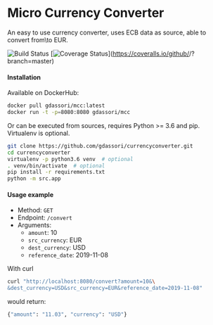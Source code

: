 # Micro Currency Converter
An easy to use currency converter, uses ECB data as source, able to convert from\to EUR.



![Build Status](https://travis-ci.org/gdassori/currencyconverter.svg?branch=master)
[![Coverage Status](https://coveralls.io/repos/github/gdassori/currencyconverter/badge.svg?branch=master)](https://coveralls.io/github/<github username>/<repo name>?branch=master)

#### Installation

Available on DockerHub:
```bash
docker pull gdassori/mcc:latest
docker run -t -p=8080:8080 gdassori/mcc
```

Or can be executed from sources, requires Python >= 3.6 and pip. Virtualenv is optional.
```bash
git clone https://github.com/gdassori/currencyconverter.git
cd currencyconverter
virtualenv -p python3.6 venv  # optional
. venv/bin/activate  # optional
pip install -r requirements.txt
python -m src.app
```

#### Usage example

- Method: `GET`
- Endpoint: `/convert`
- Arguments:
    - `amount`: 10
    - `src_currency`: EUR
    - `dest_currency`: USD
    - `reference_date`: 2019-11-08

With curl

```bash
curl "http://localhost:8080/convert?amount=10&\
&dest_currency=USD&src_currency=EUR&reference_date=2019-11-08"
```

would return:

```bash
{"amount": "11.03", "currency": "USD"}
```
